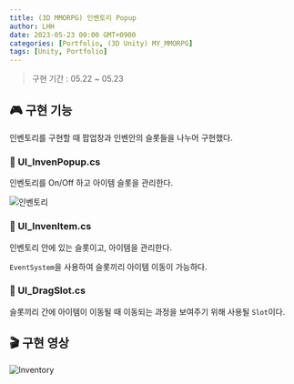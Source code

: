 ```yaml
---
title: (3D MMORPG) 인벤토리 Popup
author: LHH
date: 2023-05-23 00:00 GMT+0900
categories: [Portfolio, (3D Unity) MY_MMORPG]
tags: [Unity, Portfolio]
---
```


> 구현 기간 : 05.22 ~ 05.23

## 🎮 구현 기능
인벤토리를 구현할 때 팝업창과 인벤안의 슬롯들을 나누어 구현했다.

### 📝 UI_InvenPopup.cs
인벤토리를 On/Off 하고 아이템 슬롯을 관리한다.

![인벤토리](https://github.com/LHuHyeon/MY_MMORPG/assets/110723307/fe15fae6-4ab9-47b6-b0ef-113543c13e46)

### 📝 UI_InvenItem.cs
인벤토리 안에 있는 슬롯이고, 아이템을 관리한다.

`EventSystem`을 사용하여 슬롯끼리 아이템 이동이 가능하다.

### 📝 UI_DragSlot.cs
슬롯끼리 간에 아이템이 이동될 때 이동되는 과정을 보여주기 위해 사용될 `Slot`이다.

## 🎬 구현 영상
![Inventory](https://github.com/LHuHyeon/MY_MMORPG/assets/110723307/a127de32-4430-4097-838d-ef3086d37fdf)
